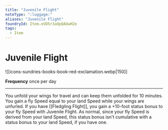 ```yaml
---
title: "Juvenile Flight"
noteType: ":luggage:"
aliases: "Juvenile Flight"
foundryId: Item.eVD5r3aOpQAUwH2e
tags:
  - Item
---
```


# Juvenile Flight
![[icons-sundries-books-book-red-exclamation.webp|150]]

**Frequency** once per day

* * *

You unfold your wings for travel and can keep them unfolded for 10 minutes. You gain a fly Speed equal to your land Speed while your wings are unfurled. If you have [[Fledgling Flight]], you gain a +10-foot status bonus to your fly Speed with Juvenile Flight. As normal, since your fly Speed is derived from your land Speed, this status bonus isn't cumulative with a status bonus to your land Speed, if you have one.
